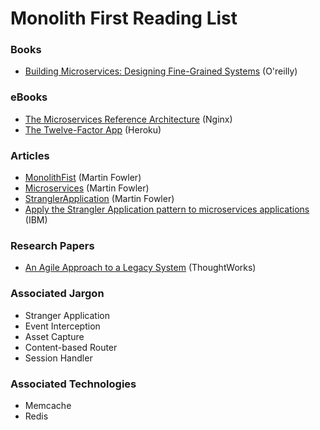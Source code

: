 # Monolith First Reading List

### Books
* [Building Microservices: Designing Fine-Grained Systems](https://www.amazon.com/Building-Microservices-Designing-Fine-Grained-Systems/dp/1491950358) (O'reilly)

### eBooks
* [The Microservices Reference Architecture](https://www.nginx.com/blog/microservices-reference-architecture-free-ebook-nginx/) (Nginx)
* [The Twelve-Factor App](https://12factor.net/) (Heroku)

### Articles
* [MonolithFist](https://martinfowler.com/bliki/MonolithFirst.html) (Martin Fowler)
* [Microservices](https://martinfowler.com/articles/microservices.html) (Martin Fowler)
* [StranglerApplication](https://www.martinfowler.com/bliki/StranglerApplication.html) (Martin Fowler)
* [Apply the Strangler Application pattern to microservices applications](https://developer.ibm.com/articles/cl-strangler-application-pattern-microservices-apps-trs/) (IBM)

### Research Papers
* [An Agile Approach to a Legacy System](http://cdn.pols.co.uk/papers/agile-approach-to-legacy-systems.pdf) (ThoughtWorks)

### Associated Jargon

* Stranger Application
* Event Interception
* Asset Capture
* Content-based Router
* Session Handler

### Associated Technologies

* Memcache
* Redis
